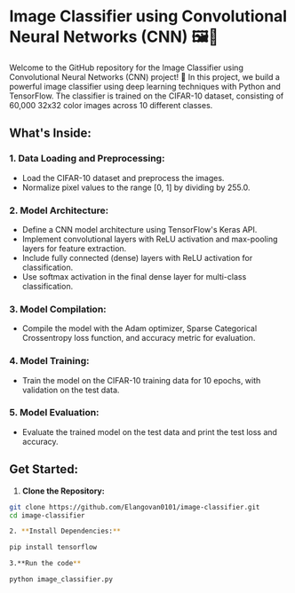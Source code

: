 # Image Classifier using Convolutional Neural Networks (CNN) 🖼️🧠

Welcome to the GitHub repository for the Image Classifier using Convolutional Neural Networks (CNN) project! 🌟 In this project, we build a powerful image classifier using deep learning techniques with Python and TensorFlow. The classifier is trained on the CIFAR-10 dataset, consisting of 60,000 32x32 color images across 10 different classes.

## What's Inside:

### 1. Data Loading and Preprocessing:
- Load the CIFAR-10 dataset and preprocess the images.
- Normalize pixel values to the range [0, 1] by dividing by 255.0.

### 2. Model Architecture:
- Define a CNN model architecture using TensorFlow's Keras API.
- Implement convolutional layers with ReLU activation and max-pooling layers for feature extraction.
- Include fully connected (dense) layers with ReLU activation for classification.
- Use softmax activation in the final dense layer for multi-class classification.

### 3. Model Compilation:
- Compile the model with the Adam optimizer, Sparse Categorical Crossentropy loss function, and accuracy metric for evaluation.

### 4. Model Training:
- Train the model on the CIFAR-10 training data for 10 epochs, with validation on the test data.

### 5. Model Evaluation:
- Evaluate the trained model on the test data and print the test loss and accuracy.

## Get Started:
1. **Clone the Repository:**
```bash
git clone https://github.com/Elangovan0101/image-classifier.git
cd image-classifier

2. **Install Dependencies:**

pip install tensorflow

3.**Run the code**

python image_classifier.py

